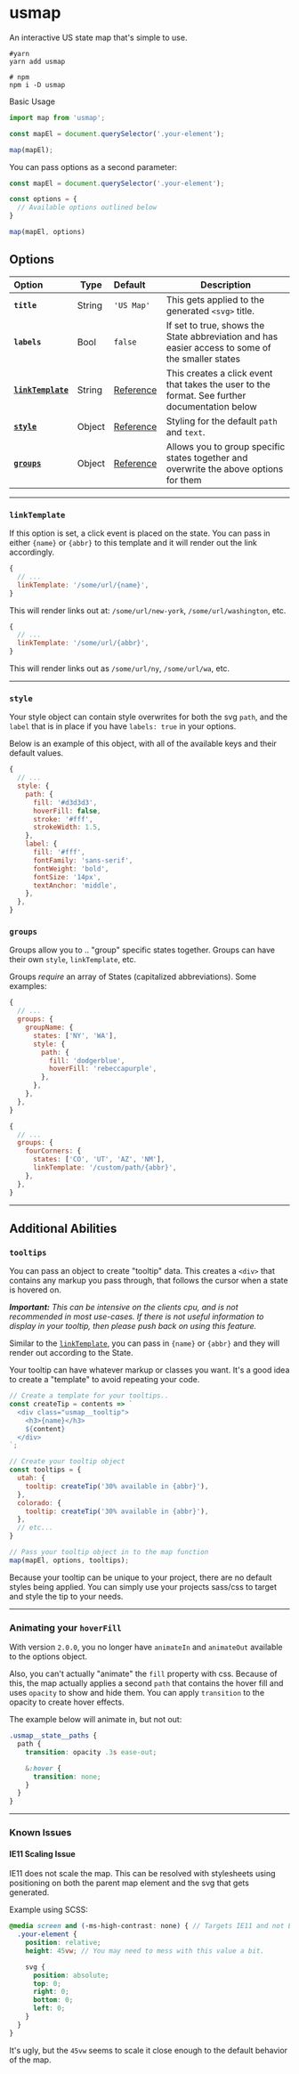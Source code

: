 # usmap

An interactive US state map that's simple to use.

```shell
#yarn
yarn add usmap

# npm
npm i -D usmap
```

Basic Usage

```javascript
import map from 'usmap';

const mapEl = document.querySelector('.your-element');

map(mapEl);
```

You can pass options as a second parameter:

```javascript
const mapEl = document.querySelector('.your-element');

const options = {
  // Available options outlined below
}

map(mapEl, options)
```

## Options

| **Option** | **Type** | **Default**&nbsp;&nbsp;&nbsp;&nbsp;&nbsp; | **Description** |
|:-----------|----------|-------------------|-----------------|
| **`title`** | String | `'US Map'` | This gets applied to the generated `<svg>` title. |
| **`labels`** | Bool | `false` | If set to true, shows the State abbreviation and has easier access to some of the smaller states |
| **[`linkTemplate`](#linktemplate)** | String | [Reference](#linktemplate) | This creates a click event that takes the user to the format. See further documentation below |
| **[`style`](#style)** | Object | [Reference](#style) | Styling for the default `path` and `text`. |
| **[`groups`](#groups)** | Object | [Reference](#groups) | Allows you to group specific states together and overwrite the above options for them |

---

### `linkTemplate`

If this option is set, a click event is placed on the state. You can pass in either `{name}` or `{abbr}` to this template and it will render out the link accordingly.

```javascript
{
  // ...
  linkTemplate: '/some/url/{name}',
}
```

This will render links out at: `/some/url/new-york`, `/some/url/washington`, etc.

```javascript
{
  // ...
  linkTemplate: '/some/url/{abbr}',
}
```

This will render links out as `/some/url/ny`, `/some/url/wa`, etc.

---

### `style`

Your style object can contain style overwrites for both the svg `path`, and the `label` that is in place if you have `labels: true` in your options.

Below is an example of this object, with all of the available keys and their default values.

```javascript
{
  // ...
  style: {
    path: {
      fill: '#d3d3d3',
      hoverFill: false,
      stroke: '#fff',
      strokeWidth: 1.5,
    },
    label: {
      fill: '#fff',
      fontFamily: 'sans-serif',
      fontWeight: 'bold',
      fontSize: '14px',
      textAnchor: 'middle',
    },
  },
}
```

### `groups`

Groups allow you to .. "group" specific states together. Groups can have their own `style`, `linkTemplate`, etc.

Groups _require_ an array of States (capitalized abbreviations). Some examples:

```javascript
{
  // ...
  groups: {
    groupName: {
      states: ['NY', 'WA'],
      style: {
        path: {
          fill: 'dodgerblue',
          hoverFill: 'rebeccapurple',
        },
      },
    },
  },
}
```

```javascript
{
  // ...
  groups: {
    fourCorners: {
      states: ['CO', 'UT', 'AZ', 'NM'],
      linkTemplate: '/custom/path/{abbr}',
    },
  },
}
```

---

## Additional Abilities

### `tooltips`

You can pass an object to create "tooltip" data. This creates a `<div>` that contains any markup you pass through, that follows the cursor when a state is hovered on.

_**Important:** This can be intensive on the clients cpu, and is not recommended in most use-cases. If there is not useful information to display in your tooltip, then please push back on using this feature._

Similar to the [`linkTemplate`](#linktemplate), you can pass in `{name}` or `{abbr}` and they will render out according to the State.

Your tooltip can have whatever markup or classes you want. It's a good idea to create a "template" to avoid repeating your code.

```javascript
// Create a template for your tooltips..
const createTip = contents => `
  <div class="usmap__tooltip">
    <h3>{name}</h3>
    ${content}
  </div>
`;

// Create your tooltip object
const tooltips = {
  utah: {
    tooltip: createTip('30% available in {abbr}'),
  },
  colorado: {
    tooltip: createTip('30% available in {abbr}'),
  },
  // etc...
}

// Pass your tooltip object in to the map function
map(mapEl, options, tooltips);
```

Because your tooltip can be unique to your project, there are no default styles being applied. You can simply use your projects sass/css to target and style the tip to your needs.

---

### Animating your `hoverFill`

With version `2.0.0`, you no longer have `animateIn` and `animateOut` available to the options object.

Also, you can't actually "animate" the `fill` property with css. Because of this, the map actually applies a second `path` that contains the hover fill and uses `opacity` to show and hide them. You can apply `transition` to the opacity to create hover effects.

The example below will animate in, but not out:

```scss
.usmap__state__paths {
  path {
    transition: opacity .3s ease-out;

    &:hover {
      transition: none;
    }
  }
}
```
---

### Known Issues

#### IE11 Scaling Issue

IE11 does not scale the map. This can be resolved with stylesheets using positioning on both the parent map element and the svg that gets generated.

Example using SCSS:

```scss
@media screen and (-ms-high-contrast: none) { // Targets IE11 and not Edge
  .your-element {
    position: relative;
    height: 45vw; // You may need to mess with this value a bit.

    svg {
      position: absolute;
      top: 0;
      right: 0;
      bottom: 0;
      left: 0;
    }
  }  
}
```

It's ugly, but the `45vw` seems to scale it close enough to the default behavior of the map.
